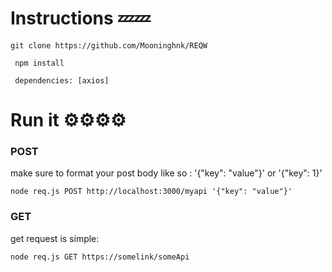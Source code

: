# Instructions 💤💤
``` git clone https://github.com/Mooninghnk/REQW ```

```  npm install ```

``` dependencies: [axios]```




# Run it ⚙️⚙️⚙️⚙️
<h3>POST</h3>

make sure to format your post body like so : '{"key": "value"}' or '{"key": 1}'

``` node req.js POST http://localhost:3000/myapi '{"key": "value"}' ```

<h3>GET</h3>

get request is simple:

```node req.js GET https://somelink/someApi ```
